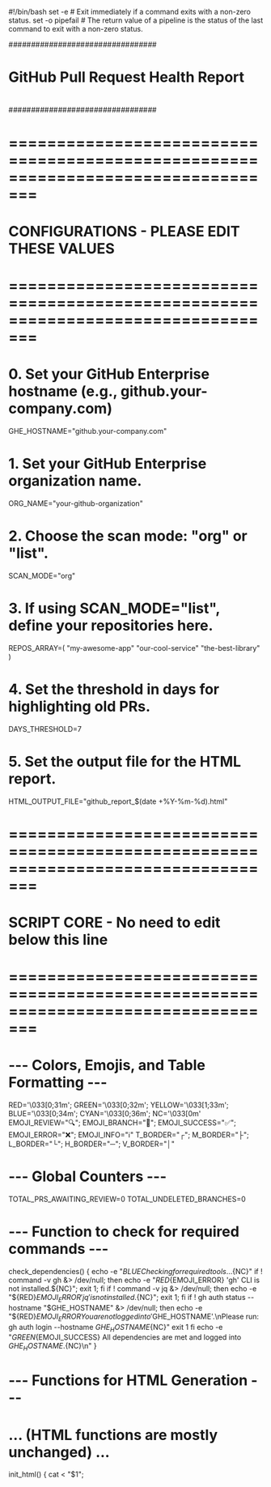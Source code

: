 #!/bin/bash
set -e # Exit immediately if a command exits with a non-zero status.
set -o pipefail # The return value of a pipeline is the status of the last command to exit with a non-zero status.

#_#_#_#_#_#_#_#_#_#_#_#_#_#_#_#_#_#_#_#_#_#_#_#_#_#_#_#_#_#_#_#_#
#                                                              #
#             GitHub Pull Request Health Report                #
#                                                              #
#_#_#_#_#_#_#_#_#_#_#_#_#_#_#_#_#_#_#_#_#_#_#_#_#_#_#_#_#_#_#_#_#

# =================================================================================
#  CONFIGURATIONS - PLEASE EDIT THESE VALUES
# =================================================================================

# 0. Set your GitHub Enterprise hostname (e.g., github.your-company.com)
GHE_HOSTNAME="github.your-company.com"

# 1. Set your GitHub Enterprise organization name.
ORG_NAME="your-github-organization"

# 2. Choose the scan mode: "org" or "list".
SCAN_MODE="org"

# 3. If using SCAN_MODE="list", define your repositories here.
REPOS_ARRAY=(
  "my-awesome-app"
  "our-cool-service"
  "the-best-library"
)

# 4. Set the threshold in days for highlighting old PRs.
DAYS_THRESHOLD=7

# 5. Set the output file for the HTML report.
HTML_OUTPUT_FILE="github_report_$(date +%Y-%m-%d).html"

# =================================================================================
#  SCRIPT CORE - No need to edit below this line
# =================================================================================

# --- Colors, Emojis, and Table Formatting ---
RED='\033[0;31m'; GREEN='\033[0;32m'; YELLOW='\033[1;33m'; BLUE='\033[0;34m'; CYAN='\033[0;36m'; NC='\033[0m'
EMOJI_REVIEW="🔍"; EMOJI_BRANCH="🌿"; EMOJI_SUCCESS="✅"; EMOJI_ERROR="❌"; EMOJI_INFO="ℹ️"
T_BORDER="┌"; M_BORDER="├"; L_BORDER="└"; H_BORDER="─"; V_BORDER="│"

# --- Global Counters ---
TOTAL_PRS_AWAITING_REVIEW=0
TOTAL_UNDELETED_BRANCHES=0

# --- Function to check for required commands ---
check_dependencies() {
  echo -e "${BLUE}Checking for required tools...${NC}"
  if ! command -v gh &> /dev/null; then echo -e "${RED}${EMOJI_ERROR} 'gh' CLI is not installed.${NC}"; exit 1; fi
  if ! command -v jq &> /dev/null; then echo -e "${RED}${EMOJI_ERROR} 'jq' is not installed.${NC}"; exit 1; fi
  if ! gh auth status --hostname "$GHE_HOSTNAME" &> /dev/null; then
      echo -e "${RED}${EMOJI_ERROR} You are not logged into '$GHE_HOSTNAME'.\nPlease run: gh auth login --hostname ${GHE_HOSTNAME}${NC}"
      exit 1
  fi
  echo -e "${GREEN}${EMOJI_SUCCESS} All dependencies are met and logged into ${GHE_HOSTNAME}.${NC}\n"
}

# --- Functions for HTML Generation ---
# ... (HTML functions are mostly unchanged) ...
init_html() { cat <<EOF > "$1"; <!DOCTYPE html><html lang="en"><head><meta charset="UTF-8"><meta name="viewport" content="width=device-width, initial-scale=1.0"><title>GitHub Pull Request Report for ${ORG_NAME}</title><style>body{font-family:-apple-system,BlinkMacSystemFont,"Segoe UI","Noto Sans",Helvetica,Arial,sans-serif;line-height:1.6;color:#333;margin:0;padding:20px;background-color:#f9f9f9}.container{max-width:1200px;margin:auto;background:#fff;padding:25px;border-radius:8px;box-shadow:0 2px 10px rgba(0,0,0,0.1)}h1,h2{border-bottom:2px solid #eee;padding-bottom:10px;margin-top:30px;color:#1a1a1a}h1{font-size:2em}h2{font-size:1.5em}table{border-collapse:collapse;width:100%;margin-top:20px}th,td{border:1px solid #ddd;padding:12px;text-align:left}th{background-color:#f2f2f2;font-weight:bold}tr:nth-child(even){background-color:#f9f9f9}tr:hover{background-color:#f1f1f1}a{color:#0366d6;text-decoration:none}a:hover{text-decoration:underline}.footer{text-align:center;margin-top:30px;font-size:0.9em;color:#777}.empty-state{padding:20px;text-align:center;color:#888;background-color:#fafafa;border:1px dashed #ddd}.total-count{font-weight:bold;font-size:1.2em}</style></head><body><div class="container"><h1>${EMOJI_REVIEW} GitHub PR Report for ${ORG_NAME}</h1><p>Generated on: $(date)</p>EOF; }
add_html_section_header() { echo "<h2>$1 $2</h2>" >> "$3"; }
start_html_table() { echo "<table><thead><tr>" >> "$2"; for header in "${!1}"; do echo "<th>${header}</th>" >> "$2"; done; echo "</tr></thead><tbody>" >> "$2"; }
add_html_row() { echo "<tr>" >> "$2"; for cell in "${!1}"; do if [[ "$cell" == http* ]]; then echo "<td><a href=\"$cell\" target=\"_blank\">Link</a></td>" >> "$2"; else echo "<td>${cell}</td>" >> "$2"; fi; done; echo "</tr>" >> "$2"; }
end_html_table() { echo "</tbody></table>" >> "$1"; }
add_html_empty_state() { echo "<div class='empty-state'>$1</div>" >> "$2"; }
add_html_summary() { echo "<p class='total-count'>$1: $2</p>" >> "$3"; }
finalize_html() { cat <<EOF >> "$1"; <div class="footer"><p>Report generated by the GitHub PR Health Script.</p></div></div></body></html>EOF; }


# --- NEW FUNCTION for calculating days open ---
get_days_open_html() {
    local created_at_iso="$1"
    local pr_timestamp=$(date -d "$created_at_iso" +%s)
    local now_timestamp=$(date +%s)
    local seconds_diff=$((now_timestamp - pr_timestamp))
    local days_open=$((seconds_diff / 86400))
    local emoji="🔵"
    if [ "$days_open" -gt "$DAYS_THRESHOLD" ]; then
        emoji="🔴"
    fi
    echo "$days_open days $emoji"
}


# --- Core Logic Functions ---
get_repo_list() {
    if [[ "$SCAN_MODE" == "org" ]]; then
        echo -e "${BLUE}Fetching all repositories for organization: ${ORG_NAME}...${NC}"
        gh repo list "$ORG_NAME" --limit 1000 --json name --jq '.[].name'
    else
        echo -e "${BLUE}Using predefined list of repositories...${NC}"
        printf '%s\n' "${REPOS_ARRAY[@]}"
    fi
}

# MODIFIED: New console tables and HTML "Days Open" logic
process_review_prs() {
    local repo_full_name="$1"
    local pr_list_json
    pr_list_json=$(gh pr list -R "$repo_full_name" --state open --limit 100 \
        --json number,title,url,author,createdAt,reviewRequests \
        --search "-is:draft" 2>/dev/null)

    local prs
    prs=$(echo "$pr_list_json" | jq -r '.[] | [
        .number, .title, .url, .author.login, .createdAt, # Keep ISO date for calculation
        ([.reviewRequests[].requestedReviewer.login] | join(", ")) // "None"
    ] | @tsv')

    if [[ -z "$prs" ]]; then return 0; fi

    local count=0
    local repo_header_printed=false
    
    while IFS=$'\t' read -r number title url author created_at_iso reviewers; do
        if ! $repo_header_printed; then
            repo_short_name=$(basename "$repo_full_name")
            echo -e "${CYAN}${T_BORDER}${H_BORDER}${H_BORDER} [${repo_short_name}] ${H_BORDER}"
            printf "${CYAN}${V_BORDER}${NC} %-9s %-50s %-20s %-25s\n" "PR #" "Title" "Author" "Reviewers"
            echo -e "${CYAN}${M_BORDER}────────────────────────────────────────────────────────────────────────────────────────────────────"
            repo_header_printed=true
        fi
        
        printf "${CYAN}${V_BORDER}${NC} ${YELLOW}#%-8s${NC} %-50.50s %-20s ${RED}%-25.25s${NC}\n" "$number" "$title" "$author" "$reviewers"

        local days_open_html=$(get_days_open_html "$created_at_iso")
        local -a row=("$days_open_html" "#${number}" "$title" "$author" "$reviewers" "$url")
        add_html_row row[@] "$HTML_OUTPUT_FILE"
        count=$((count + 1))
    done <<< "$prs"
    
    if $repo_header_printed; then echo -e "${CYAN}${L_BORDER}${H_BORDER}${H_BORDER}${NC}"; fi
    TOTAL_PRS_AWAITING_REVIEW=$((TOTAL_PRS_AWAITING_REVIEW + count))
}

# MODIFIED: New console tables
process_undeleted_branches() {
    local repo_full_name="$1"
    local branches
    branches=$(gh api "repos/$repo_full_name/branches" --paginate -q '.[].name' 2>/dev/null)
    if [[ -z "$branches" ]]; then return 0; fi

    local merged_prs_json
    merged_prs_json=$(gh pr list -R "$repo_full_name" --state merged --limit 100 \
        --json headRefName,number,title,url,mergedBy,mergedAt,isCrossRepository 2>/dev/null)

    local prs_to_check
    prs_to_check=$(echo "$merged_prs_json" | jq -r '.[] | select(.isCrossRepository == false) | [.headRefName, .number, .title, .url, .mergedBy.login, (.mergedAt|fromdate|strflocaltime("%Y-%m-%d"))] | @tsv')
    if [[ -z "$prs_to_check" ]]; then return 0; fi
    
    local count=0
    local repo_header_printed=false

    while IFS=$'\t' read -r branch_name pr_number title url merged_by merged_at; do
        if grep -q -x "$branch_name" <<< "$branches"; then
            if ! $repo_header_printed; then
                repo_short_name=$(basename "$repo_full_name")
                echo -e "${CYAN}${T_BORDER}${H_BORDER}${H_BORDER} [${repo_short_name}] ${H_BORDER}"
                printf "${CYAN}${V_BORDER}${NC} %-9s %-40s %-20s %-15s\n" "PR #" "Branch Name" "Merged By" "Merged At"
                echo -e "${CYAN}${M_BORDER}──────────────────────────────────────────────────────────────────────────────────────────────────"
                repo_header_printed=true
            fi
            
            printf "${CYAN}${V_BORDER}${NC} ${YELLOW}#%-8s${NC} ${RED}%-40.40s${NC} %-20s %-15s\n" "$pr_number" "$branch_name" "$merged_by" "$merged_at"
            local -a row=("$repo_short_name" "#${pr_number}" "$branch_name" "$title" "$merged_by" "$merged_at" "$url")
            add_html_row row[@] "$HTML_OUTPUT_FILE"
            count=$((count + 1))
        fi
    done <<< "$prs_to_check"

    if $repo_header_printed; then echo -e "${CYAN}${L_BORDER}${H_BORDER}${H_BORDER}${NC}"; fi
    TOTAL_UNDELETED_BRANCHES=$((TOTAL_UNDELETED_BRANCHES + count))
}


# --- Main Execution ---
main() {
    export GH_HOST="$GHE_HOSTNAME"
    check_dependencies
    repo_list=$(get_repo_list)
    if [[ -z "$repo_list" ]]; then
      echo -e "${RED}${EMOJI_ERROR} No repositories found. Please check configuration.${NC}"
      exit 1
    fi

    init_html "$HTML_OUTPUT_FILE"

    # --- Section 1: PRs Awaiting Review ---
    echo -e "\n${BLUE}Scanning for Pull Requests Awaiting Review...${NC}"
    add_html_section_header "${EMOJI_REVIEW}" "Pull Requests Awaiting Review" "$HTML_OUTPUT_FILE"
    # MODIFIED: Changed "Repo" to "Days Open" for the HTML header
    declare -A headers_review=( ["Days Open"]="Days Open" ["#PR"]="#PR" ["Title"]="Title" ["Author"]="Author" ["Reviewers"]="Reviewers" ["Link"]="Link" )
    start_html_table headers_review[@] "$HTML_OUTPUT_FILE"
    while IFS= read -r repo; do process_review_prs "${ORG_NAME}/${repo}"; done <<< "$repo_list"
    
    if [[ $TOTAL_PRS_AWAITING_REVIEW -eq 0 ]]; then
        echo -e "${GREEN}No open PRs awaiting review found.${NC}"
        add_html_empty_state "No open PRs awaiting review found. Great job!" "$HTML_OUTPUT_FILE"
    fi
    end_html_table "$HTML_OUTPUT_FILE"
    add_html_summary "Total PRs Awaiting Review" "$TOTAL_PRS_AWAITING_REVIEW" "$HTML_OUTPUT_FILE"

    # --- Section 2: PRs with Undeleted Branches ---
    echo -e "\n${BLUE}Scanning for PRs with Undeleted Branches...${NC}"
    add_html_section_header "${EMOJI_BRANCH}" "PRs with Undeleted Branches" "$HTML_OUTPUT_FILE"
    declare -A headers_branches=( ["Repo"]="Repo" ["#PR"]="#PR" ["Branch Name"]="Branch Name" ["Title"]="Title" ["Merged By"]="Merged By" ["Merged At"]="Merged At" ["Link"]="Link" )
    start_html_table headers_branches[@] "$HTML_OUTPUT_FILE"
    while IFS= read -r repo; do process_undeleted_branches "${ORG_NAME}/${repo}"; done <<< "$repo_list"

    if [[ $TOTAL_UNDELETED_BRANCHES -eq 0 ]]; then
        echo -e "${GREEN}No PRs with undeleted branches found.${NC}"
        add_html_empty_state "Excellent branch hygiene! No undeleted branches found." "$HTML_OUTPUT_FILE"
    fi
    end_html_table "$HTML_OUTPUT_FILE"
    add_html_summary "Total PRs with Undeleted Branches" "$TOTAL_UNDELETED_BRANCHES" "$HTML_OUTPUT_FILE"

    finalize_html "$HTML_OUTPUT_FILE"

    echo -e "\n${GREEN}--- Report Summary ---${NC}"
    echo -e "${EMOJI_REVIEW} Total PRs Awaiting Review: ${YELLOW}${TOTAL_PRS_AWAITING_REVIEW}${NC}"
    echo -e "${EMOJI_BRANCH} Total PRs with Undeleted Branches: ${YELLOW}${TOTAL_UNDELETED_BRANCHES}${NC}"
    echo -e "\n${EMOJI_SUCCESS} ${GREEN}HTML report generated: ${CYAN}$(pwd)/${HTML_OUTPUT_FILE}${NC}"
}

main












# Features of this Script:
- Two Modes: Scan all repositories in an organization or a specific list of repositories.
- Beautiful Console Output: Uses colors, emojis, and formatted tables with printf.
- HTML Report Generation: Creates a self-contained HTML file with embedded CSS, perfect for sending in an email.
- Efficient: It minimizes API calls by fetching all branches once per repository instead of checking each branch individually.
- Prerequisite Checks: Ensures gh and jq are installed and that you are logged in.
- Easy Configuration: All user-specific settings are at the top of the script.

# Prerequisites
- Install gh CLI: Follow the official installation guide: https://github.com/cli/cli#installation
- Install jq: A lightweight command-line JSON processor.

```bash
#!/bin/bash
set -e # Exit immediately if a command exits with a non-zero status.
set -o pipefail # The return value of a pipeline is the status of the last command to exit with a non-zero status.

#_#_#_#_#_#_#_#_#_#_#_#_#_#_#_#_#_#_#_#_#_#_#_#_#_#_#_#_#_#_#_#_#
#                                                              #
#             GitHub Pull Request Health Report                #
#                                                              #
#_#_#_#_#_#_#_#_#_#_#_#_#_#_#_#_#_#_#_#_#_#_#_#_#_#_#_#_#_#_#_#_#

# =================================================================================
#  CONFIGURATIONS - PLEASE EDIT THESE VALUES
# =================================================================================

# 0. Set your GitHub Enterprise hostname (e.g., github.your-company.com)
#    DO NOT include "https://" or a trailing slash.
GHE_HOSTNAME="github.your-company.com"

# 1. Set your GitHub Enterprise organization name.
ORG_NAME="your-github-organization"

# 2. Choose the scan mode:
#    - "org":  Scan all repositories in the organization specified above.
#    - "list": Scan only the repositories listed in the REPOS_ARRAY below.
SCAN_MODE="org" # or "list"

# 3. If using SCAN_MODE="list", define your repositories here.
#    The script will automatically prefix them with "${ORG_NAME}/".
REPOS_ARRAY=(
  "my-awesome-app"
  "our-cool-service"
  "the-best-library"
)

# 4. Set the output file for the HTML report.
HTML_OUTPUT_FILE="github_report_$(date +%Y-%m-%d).html"

# =================================================================================
#  SCRIPT CORE - No need to edit below this line
# =================================================================================

# --- Colors and Emojis for Console Output ---
RED='\033[0;31m'
GREEN='\033[0;32m'
YELLOW='\033[1;33m'
BLUE='\033[0;34m'
CYAN='\033[0;36m'
NC='\033[0m' # No Color

EMOJI_REVIEW="🔍"
EMOJI_BRANCH="🌿"
EMOJI_SUCCESS="✅"
EMOJI_ERROR="❌"
EMOJI_INFO="ℹ️"

# --- Global Counters ---
TOTAL_PRS_AWAITING_REVIEW=0
TOTAL_UNDELETED_BRANCHES=0

# --- Function to check for required commands ---
check_dependencies() {
  echo -e "${BLUE}Checking for required tools...${NC}"
  if ! command -v gh &> /dev/null; then
    echo -e "${RED}${EMOJI_ERROR} 'gh' CLI is not installed. Please install it to continue.${NC}"
    echo "Installation guide: https://github.com/cli/cli#installation"
    exit 1
  fi
  if ! command -v jq &> /dev/null; then
    echo -e "${RED}${EMOJI_ERROR} 'jq' is not installed. Please install it to continue.${NC}"
    echo "On Debian/Ubuntu: sudo apt-get install jq"
    echo "On macOS (Homebrew): brew install jq"
    exit 1
  fi
  # Check if logged in to the specified host
  if ! gh auth status --hostname "$GHE_HOSTNAME" &> /dev/null; then
      echo -e "${RED}${EMOJI_ERROR} You are not logged into '$GHE_HOSTNAME'.${NC}"
      echo -e "${YELLOW}Please run: gh auth login --hostname ${GHE_HOSTNAME}${NC}"
      exit 1
  fi
  echo -e "${GREEN}${EMOJI_SUCCESS} All dependencies are met and logged into ${GHE_HOSTNAME}.${NC}\n"
}

# --- Functions for HTML Generation ---
init_html() {
cat <<EOF > "$1"
<!DOCTYPE html>
<html lang="en">
<head>
    <meta charset="UTF-8">
    <meta name="viewport" content="width=device-width, initial-scale=1.0">
    <title>GitHub Pull Request Report for ${ORG_NAME}</title>
    <style>
        body { font-family: -apple-system, BlinkMacSystemFont, "Segoe UI", "Noto Sans", Helvetica, Arial, sans-serif; line-height: 1.6; color: #333; margin: 0; padding: 20px; background-color: #f9f9f9; }
        .container { max-width: 1200px; margin: auto; background: #fff; padding: 25px; border-radius: 8px; box-shadow: 0 2px 10px rgba(0,0,0,0.1); }
        h1, h2 { border-bottom: 2px solid #eee; padding-bottom: 10px; margin-top: 30px; color: #1a1a1a; }
        h1 { font-size: 2em; }
        h2 { font-size: 1.5em; }
        table { border-collapse: collapse; width: 100%; margin-top: 20px; }
        th, td { border: 1px solid #ddd; padding: 12px; text-align: left; }
        th { background-color: #f2f2f2; font-weight: bold; }
        tr:nth-child(even) { background-color: #f9f9f9; }
        tr:hover { background-color: #f1f1f1; }
        a { color: #0366d6; text-decoration: none; }
        a:hover { text-decoration: underline; }
        .footer { text-align: center; margin-top: 30px; font-size: 0.9em; color: #777; }
        .empty-state { padding: 20px; text-align: center; color: #888; background-color: #fafafa; border: 1px dashed #ddd; }
        .total-count { font-weight: bold; font-size: 1.2em; }
    </style>
</head>
<body>
    <div class="container">
        <h1>${EMOJI_REVIEW} GitHub PR Report for ${ORG_NAME}</h1>
        <p>Generated on: $(date)</p>
EOF
}

add_html_section_header() {
    echo "<h2>$1 $2</h2>" >> "$3"
}

start_html_table() {
    echo "<table><thead><tr>" >> "$2"
    for header in "${!1}"; do
        echo "<th>${header}</th>" >> "$2"
    done
    echo "</tr></thead><tbody>" >> "$2"
}

add_html_row() {
    echo "<tr>" >> "$2"
    for cell in "${!1}"; do
        # Check if the cell content is a URL and make it a link
        if [[ "$cell" == http* ]]; then
            echo "<td><a href=\"$cell\" target=\"_blank\">Link</a></td>" >> "$2"
        else
            echo "<td>${cell}</td>" >> "$2"
        fi
    done
    echo "</tr>" >> "$2"
}

end_html_table() {
    echo "</tbody></table>" >> "$1"
}

add_html_empty_state() {
    echo "<div class='empty-state'>$1</div>" >> "$2"
}

add_html_summary() {
    echo "<p class='total-count'>$1: $2</p>" >> "$3"
}

finalize_html() {
cat <<EOF >> "$1"
        <div class="footer">
            <p>Report generated by the GitHub PR Health Script.</p>
        </div>
    </div>
</body>
</html>
EOF
}

# --- Core Logic Functions ---

# Function to get the list of repositories to scan
get_repo_list() {
    if [[ "$SCAN_MODE" == "org" ]]; then
        echo -e "${BLUE}Fetching all repositories for organization: ${ORG_NAME}...${NC}"
        # Using `gh repo list` to get the list of repos
        gh repo list "$ORG_NAME" --limit 1000 --json name --jq '.[].name'
    else
        echo -e "${BLUE}Using predefined list of repositories...${NC}"
        printf '%s\n' "${REPOS_ARRAY[@]}"
    fi
}


# Function to find open PRs awaiting review
process_review_prs() {
    local repo_full_name="$1"
    
    local pr_list_json
    pr_list_json=$(gh pr list -R "$repo_full_name" --state open --limit 100 \
        --json number,title,url,author,createdAt,reviewRequests \
        --search "-is:draft" 2>/dev/null)

    local prs
    prs=$(echo "$pr_list_json" | jq -r '.[] | [
        .number,
        .title,
        .url,
        .author.login,
        (.createdAt | fromdate | strflocaltime("%Y-%m-%d")),
        ([.reviewRequests[].requestedReviewer.login] | join(", ")) // "None"
    ] | @tsv')

    if [[ -z "$prs" ]]; then
        return 0
    fi

    local count=0
    if [[ $TOTAL_PRS_AWAITING_REVIEW -eq 0 ]]; then
        echo -e "\n${CYAN}--- ${EMOJI_REVIEW} Pull Requests Awaiting Review ---${NC}"
        printf "%-15s %-10s %-50s %-20s %-15s %-25s\n" "REPO" "#PR" "TITLE" "AUTHOR" "CREATED" "REVIEWERS"
        printf "%-15s %-10s %-50s %-20s %-15s %-25s\n" "----" "---" "-----" "------" "-------" "---------"
    fi

    while IFS=$'\t' read -r number title url author created_at reviewers; do
        repo_short_name=$(basename "$repo_full_name")
        printf "%-15s ${YELLOW}#%-9s${NC} %-50.50s %-20s %-15s ${RED}%-25s${NC}\n" \
            "$repo_short_name" "$number" "$title" "$author" "$created_at" "$reviewers"
        
        local -a row=("$repo_short_name" "#${number}" "$title" "$author" "$created_at" "$reviewers" "$url")
        add_html_row row[@] "$HTML_OUTPUT_FILE"
        
        count=$((count + 1))
    done <<< "$prs"
    
    TOTAL_PRS_AWAITING_REVIEW=$((TOTAL_PRS_AWAITING_REVIEW + count))
}

# Function to find merged PRs with undeleted branches
process_undeleted_branches() {
    local repo_full_name="$1"
    
    local branches
    branches=$(gh api "repos/$repo_full_name/branches" --paginate -q '.[].name' 2>/dev/null)
    if [[ -z "$branches" ]]; then
        echo -e "${YELLOW}Could not fetch branches for $repo_full_name, skipping.${NC}"
        return 0
    fi

    local merged_prs_json
    merged_prs_json=$(gh pr list -R "$repo_full_name" --state merged --limit 100 \
        --json headRefName,number,title,url,mergedBy,mergedAt,isCrossRepository 2>/dev/null)

    local prs_to_check
    prs_to_check=$(echo "$merged_prs_json" | jq -r '.[] | select(.isCrossRepository == false) | [
        .headRefName,
        .number,
        .title,
        .url,
        .mergedBy.login,
        (.mergedAt | fromdate | strflocaltime("%Y-%m-%d"))
    ] | @tsv')

    if [[ -z "$prs_to_check" ]]; then
        return 0
    fi
    
    local count=0
    local repo_short_name=$(basename "$repo_full_name")

    while IFS=$'\t' read -r branch_name pr_number title url merged_by merged_at; do
        if grep -q -x "$branch_name" <<< "$branches"; then
            if [[ $TOTAL_UNDELETED_BRANCHES -eq 0 && $count -eq 0 ]]; then
                echo -e "\n${CYAN}--- ${EMOJI_BRANCH} PRs with Undeleted Branches ---${NC}"
                printf "%-15s %-10s %-40s %-25s %-15s %-20s\n" "REPO" "#PR" "BRANCH NAME" "TITLE" "MERGED BY" "MERGED AT"
                printf "%-15s %-10s %-40s %-25s %-15s %-20s\n" "----" "---" "-----------" "-----" "---------" "---------"
            fi
            
            printf "%-15s ${YELLOW}#%-9s${NC} ${RED}%-40s${NC} %-25.25s %-15s %-20s\n" \
                "$repo_short_name" "$pr_number" "$branch_name" "$title" "$merged_by" "$merged_at"

            local -a row=("$repo_short_name" "#${pr_number}" "$branch_name" "$title" "$merged_by" "$merged_at" "$url")
            add_html_row row[@] "$HTML_OUTPUT_FILE"

            count=$((count + 1))
        fi
    done <<< "$prs_to_check"

    TOTAL_UNDELETED_BRANCHES=$((TOTAL_UNDELETED_BRANCHES + count))
}


# --- Main Execution ---
main() {
    # Set the GH_HOST environment variable to ensure all gh commands target the correct host
    export GH_HOST="$GHE_HOSTNAME"

    check_dependencies
    
    repo_list=$(get_repo_list)
    if [[ -z "$repo_list" ]]; then
      echo -e "${RED}${EMOJI_ERROR} No repositories found. Please check your ORG_NAME or REPOS_ARRAY configuration.${NC}"
      exit 1
    fi

    init_html "$HTML_OUTPUT_FILE"

    # --- Section 1: PRs Awaiting Review ---
    add_html_section_header "${EMOJI_REVIEW}" "Pull Requests Awaiting Review" "$HTML_OUTPUT_FILE"
    declare -A headers_review=(
        ["Repo"]="Repo" ["#PR"]="#PR" ["Title"]="Title" ["Author"]="Author" 
        ["Created"]="Created" ["Reviewers"]="Reviewers" ["Link"]="Link"
    )
    start_html_table headers_review[@] "$HTML_OUTPUT_FILE"

    echo -e "\n${BLUE}Scanning repositories for PRs awaiting review...${NC}"
    while IFS= read -r repo; do
        echo -n "."
        process_review_prs "${ORG_NAME}/${repo}"
    done <<< "$repo_list"
    echo
    
    if [[ $TOTAL_PRS_AWAITING_REVIEW -eq 0 ]]; then
        echo -e "${GREEN}No open PRs awaiting review found.${NC}"
        add_html_empty_state "No open PRs awaiting review found. Great job!" "$HTML_OUTPUT_FILE"
    fi
    end_html_table "$HTML_OUTPUT_FILE"
    add_html_summary "Total PRs Awaiting Review" "$TOTAL_PRS_AWAITING_REVIEW" "$HTML_OUTPUT_FILE"


    # --- Section 2: PRs with Undeleted Branches ---
    add_html_section_header "${EMOJI_BRANCH}" "PRs with Undeleted Branches" "$HTML_OUTPUT_FILE"
    declare -A headers_branches=(
        ["Repo"]="Repo" ["#PR"]="#PR" ["Branch Name"]="Branch Name" ["Title"]="Title" 
        ["Merged By"]="Merged By" ["Merged At"]="Merged At" ["Link"]="Link"
    )
    start_html_table headers_branches[@] "$HTML_OUTPUT_FILE"

    echo -e "\n${BLUE}Scanning repositories for undeleted branches from merged PRs...${NC}"
    while IFS= read -r repo; do
        echo -n "."
        process_undeleted_branches "${ORG_NAME}/${repo}"
    done <<< "$repo_list"
    echo

    if [[ $TOTAL_UNDELETED_BRANCHES -eq 0 ]]; then
        echo -e "${GREEN}No PRs with undeleted branches found.${NC}"
        add_html_empty_state "No merged PRs with undeleted branches were found. Excellent branch hygiene!" "$HTML_OUTPUT_FILE"
    fi
    end_html_table "$HTML_OUTPUT_FILE"
    add_html_summary "Total PRs with Undeleted Branches" "$TOTAL_UNDELETED_BRANCHES" "$HTML_OUTPUT_FILE"

    finalize_html "$HTML_OUTPUT_FILE"

    echo -e "\n${GREEN}--- Report Summary ---${NC}"
    echo -e "${EMOJI_REVIEW} Total PRs Awaiting Review: ${YELLOW}${TOTAL_PRS_AWAITING_REVIEW}${NC}"
    echo -e "${EMOJI_BRANCH} Total PRs with Undeleted Branches: ${YELLOW}${TOTAL_UNDELETED_BRANCHES}${NC}"
    echo -e "\n${EMOJI_SUCCESS} ${GREEN}HTML report has been generated successfully!${NC}"
    echo -e "${CYAN}File location: $(pwd)/${HTML_OUTPUT_FILE}${NC}"
}

# Run the main function
main
```

# How to Use the Script
1. Save the Code: Save the script above as a file, for example, github_pr_report.sh.
2. Make it Executable: Open your terminal and run chmod +x github_pr_report.sh.
3. Configure: Open the file in a text editor and modify the variables in the CONFIGURATIONS section:
- ORG_NAME: Your GitHub Enterprise organization name.
- SCAN_MODE: Set to "org" to scan everything or "list" to use the array.
- REPOS_ARRAY: If using "list" mode, populate this with the names of your repositories.
- HTML_OUTPUT_FILE: Change the name of the report file if you wish.
4. Run the Script : ./github_pr_report.sh

```text
Checking for required tools...
✅ All dependencies are met.

Fetching all repositories for organization: your-github-organization...

Scanning repositories for PRs awaiting review...
..
--- 🔍 Pull Requests Awaiting Review ---
REPO            #PR        TITLE                                              AUTHOR               CREATED         REVIEWERS                
----            ---        -----                                              ------               -------         ---------                
my-awesome-app  #101       Feat: Add amazing new login page                   jane-doe             2023-10-27      dev-team,john-smith      
our-cool-service #42        Fix: Correct the data processing pipeline          another-dev          2023-10-26      jane-doe                 
..

Scanning repositories for undeleted branches from merged PRs...
.
--- 🌿 PRs with Undeleted Branches ---
REPO            #PR        BRANCH NAME                              TITLE                     MERGED BY            MERGED AT           
----            ---        -----------                              -----                     ---------            ---------           
my-awesome-app  #95        feature/old-login-logic                  Old Login Logic           jane-doe             2023-10-15          
the-best-library #12        fix/bug-in-calculation                   Fix calculation bug       another-dev          2023-09-01          
.

--- Report Summary ---
🔍 Total PRs Awaiting Review: 2
🌿 Total PRs with Undeleted Branches: 2

✅ HTML report has been generated successfully!
ℹ️ File location: /home/user/github_report_2023-10-27.html
```

# The Generated HTML File

When you open the .html file generated by the script, you will see a clean, professional-looking report with tables and links, ready to be viewed in a browser or sent via email.





